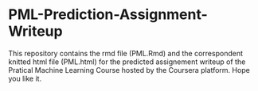 # PML-Prediction-Assignment-Writeup

This repository contains the rmd file (PML.Rmd) and the correspondent knitted html file 
(PML.html) for the predicted assignement writeup of the Pratical Machine Learning Course hosted by 
the Coursera platform. Hope you like it.
